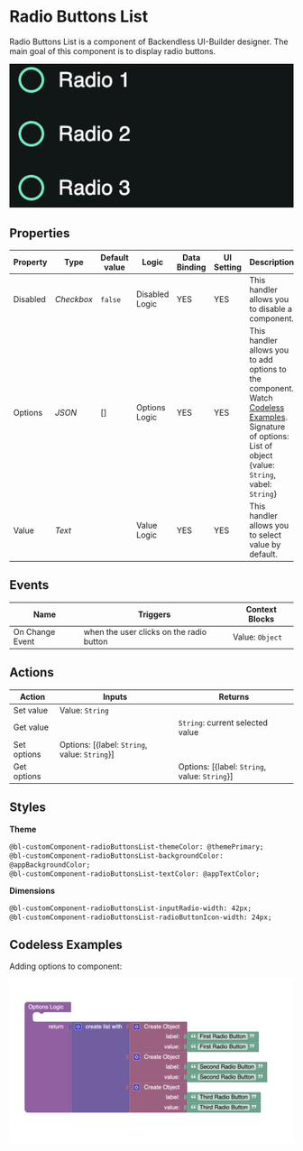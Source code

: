 # Radio Buttons List
Radio Buttons List is a component of Backendless UI-Builder designer. The main goal of this component is to display radio buttons.

<p align="center">
  <img src="./thumbnail.png" alt="main thumbnail" width="780"/>
</p>

## Properties

| Property | Type       | Default value | Logic          | Data Binding | UI Setting | Description                                                                                                                                                            |
|----------|------------|---------------|----------------|--------------|------------|------------------------------------------------------------------------------------------------------------------------------------------------------------------------|
| Disabled | *Checkbox* | `false`       | Disabled Logic | YES          | YES        | This handler allows you to disable a component.                                                                                                                        |
| Options  | *JSON*     | []            | Options Logic  | YES          | YES        | This handler allows you to add options to the component. Watch [Codeless Examples](#Examples). Signature of options: List of object {value: `String`, vabel: `String`} |
| Value    | *Text*     |               | Value Logic    | YES          | YES        | This handler allows you to select value by default.                                                                                                                    |

## Events

| Name                    | Triggers                                 | Context Blocks                                                         |
|-------------------------|------------------------------------------|------------------------------------------------------------------------|
| On Change Event         | when the user clicks on the radio button | Value: `Object`                                                        |

## Actions

| Action           | Inputs                                          | Returns                                         |
|------------------|-------------------------------------------------|-------------------------------------------------|
| Set value        | Value: `String`                                 |                                                 |
| Get value        |                                                 | `String`: current selected value                |
| Set options      | Options: [{label: `String`, value: `String`}]   |                                                 |
| Get options      |                                                 | Options: [{label: `String`, value: `String`}]   |

## Styles

**Theme**
````
@bl-customComponent-radioButtonsList-themeColor: @themePrimary;
@bl-customComponent-radioButtonsList-backgroundColor: @appBackgroundColor;
@bl-customComponent-radioButtonsList-textColor: @appTextColor;
````

**Dimensions**
````
@bl-customComponent-radioButtonsList-inputRadio-width: 42px;
@bl-customComponent-radioButtonsList-radioButtonIcon-width: 24px;
````

## <a name="Examples"></a> Codeless Examples

Adding options to component:

![markers example](./example-images/adding-options.png)
